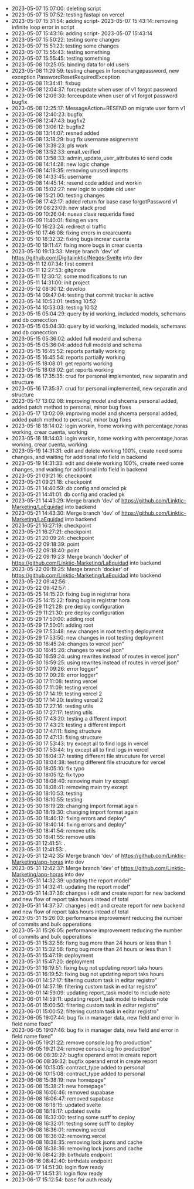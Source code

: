 - 2023-05-07 15:07:00: deleting script
- 2023-05-07 15:07:52: testing fastapi on vercel
- 2023-05-07 15:31:54: adding script- 2023-05-07 15:43:14: removing infinite loop error in script
- 2023-05-07 15:43:16: adding script- 2023-05-07 15:43:14
- 2023-05-07 15:50:22: testing some changes
- 2023-05-07 15:51:23: testing some changes
- 2023-05-07 15:55:43: testing something
- 2023-05-07 15:55:45: testing something
- 2023-05-08 10:25:05: binding data for old users
- 2023-05-08 11:29:59: testing changes in forcechangepassword, new exception PasswordResetRequiredException
- 2023-05-08 11:34:41: fixbug
- 2023-05-08 12:04:37: forceupdate when user of v1 forgot password
- 2023-05-08 12:09:30: forceupdate when user of v1 forgot password bugfix
- 2023-05-08 12:25:17: MessageAction=RESEND on migrate user form v1
- 2023-05-08 12:40:23: bugfix
- 2023-05-08 12:47:43: bugfix2
- 2023-05-08 13:06:12: bugfix2
- 2023-05-08 13:14:07: resned added
- 2023-05-08 13:18:29: bug fix username asignement
- 2023-05-08 13:39:23: pls work
- 2023-05-08 13:52:33: email_verified
- 2023-05-08 13:58:33: admin_update_user_attributes to send code
- 2023-05-08 14:14:28: new logic change
- 2023-05-08 14:19:35: removing unused imports
- 2023-05-08 14:33:45: username
- 2023-05-08 14:45:14:  resend code added and workin
- 2023-05-08 15:02:27: new logic to update old user
- 2023-05-08 15:21:00: testing changes
- 2023-05-08 17:42:17: added return for base case forgotPassword v1
- 2023-05-09 08:23:09: new stack prod
- 2023-05-09 10:26:04: nueva clave requerida fixed
- 2023-05-09 11:40:01:  fixing en vars
- 2023-05-10 16:23:24: redirect ol traffic
- 2023-05-10 17:46:08: fixing errors in crearcuenta
- 2023-05-10 18:32:32: fixing bugs increar cuenta
- 2023-05-10 19:11:47: fixing more bugs in crear cuenta
- 2023-05-10 19:13:33: Merge branch 'dev' of https://github.com/Digitalinktic/Negos-Svelte into dev
- 2023-05-11 12:07:34: first commit
- 2023-05-11 12:27:53: gitginore
- 2023-05-11 12:30:12: some modifications to run
- 2023-05-11 14:31:00: init project
- 2023-05-12 08:30:12: develop
- 2023-05-14 09:47:04: testing that commit tracker is active
- 2023-05-14 10:53:01: testing 10:52
- 2023-05-14 10:53:03: testing 10:52
- 2023-05-15 05:04:29: query by id working, included models, schemans and db conecction
- 2023-05-15 05:04:30: query by id working, included models, schemans and db conecction
- 2023-05-15 05:36:02: added full modeld and schema
- 2023-05-15 05:36:04: added full modeld and schema
- 2023-05-15 16:45:52: reports partially working
- 2023-05-15 16:45:54: reports partially working
- 2023-05-15 18:08:01: get reports working
- 2023-05-15 18:08:02: get reports working
- 2023-05-16 17:35:35: crud for personal implemented, new separatin and structure
- 2023-05-16 17:35:37: crud for personal implemented, new separatin and structure
- 2023-05-17 13:02:08: improving model and shcema personal added, added patch method to personal, minor bug fixes
- 2023-05-17 13:02:09: improving model and shcema personal added, added patch method to personal, minor bug fixes
- 2023-05-18 18:14:02: login workin, home working with percentage,horas working, crear cuenta, working
- 2023-05-18 18:14:03: login workin, home working with percentage,horas working, crear cuenta, working
- 2023-05-19 14:31:31: edit and delete working 100%, create need some changes, and waiting for additional info field in backend
- 2023-05-19 14:31:33: edit and delete working 100%, create need some changes, and waiting for additional info field in backend
- 2023-05-21 09:21:16: checkpoint
- 2023-05-21 09:21:18: checkpoint
- 2023-05-21 14:40:59: db config and oracled pk
- 2023-05-21 14:41:01: db config and oracled pk
- 2023-05-21 14:43:29: Merge branch 'dev' of https://github.com/Linktic-Marketing/LaEquidad into backend
- 2023-05-21 14:43:30: Merge branch 'dev' of https://github.com/Linktic-Marketing/LaEquidad into backend
- 2023-05-21 16:27:19: checkpoint
- 2023-05-21 16:27:21: checkpoint
- 2023-05-21 20:09:24: checkpoint
- 2023-05-22 09:18:39: point
- 2023-05-22 09:18:40: point
- 2023-05-22 09:19:23: Merge branch 'docker' of https://github.com/Linktic-Marketing/LaEquidad into backend
- 2023-05-22 09:19:25: Merge branch 'docker' of https://github.com/Linktic-Marketing/LaEquidad into backend
- 2023-05-22 09:42:56: .
- 2023-05-22 09:42:57: .
- 2023-05-25 14:15:20: fixing bug in registrar hora
- 2023-05-25 14:15:22: fixing bug in registrar hora
- 2023-05-29 11:21:28: pre deploy configuration
- 2023-05-29 11:21:30: pre deploy configuration
- 2023-05-29 17:50:00: adding root
- 2023-05-29 17:50:01: adding root
- 2023-05-29 17:53:48:  new changes in root testing deployment
- 2023-05-29 17:53:50:  new changes in root testing deployment
- 2023-05-30 16:45:24: changes to vercel json"
- 2023-05-30 16:45:26: changes to vercel json"
- 2023-05-30 16:59:24: using rewrites instead of routes in vercel json"
- 2023-05-30 16:59:25: using rewrites instead of routes in vercel json"
- 2023-05-30 17:09:26: error logger"
- 2023-05-30 17:09:28: error logger"
- 2023-05-30 17:11:08: testing vercel
- 2023-05-30 17:11:09: testing vercel
- 2023-05-30 17:14:19: testing vercel 2
- 2023-05-30 17:14:20: testing vercel 2
- 2023-05-30 17:27:16: testing utils
- 2023-05-30 17:27:17: testing utils
- 2023-05-30 17:43:20: testing a different import
- 2023-05-30 17:43:21: testing a different import
- 2023-05-30 17:47:11: fixing structure
- 2023-05-30 17:47:13: fixing structure
- 2023-05-30 17:53:43: try except all to find logs in vercel
- 2023-05-30 17:53:44: try except all to find logs in vercel
- 2023-05-30 18:04:37: testing different file strucuture for vercel
- 2023-05-30 18:04:38: testing different file strucuture for vercel
- 2023-05-30 18:05:10: fix typo
- 2023-05-30 18:05:12: fix typo
- 2023-05-30 18:08:40: removing main try except
- 2023-05-30 18:08:41: removing main try except
- 2023-05-30 18:10:53: testing
- 2023-05-30 18:10:55: testing
- 2023-05-30 18:19:28: changing import format again
- 2023-05-30 18:19:30: changing import format again
- 2023-05-30 18:40:12: fixing errors and deploy"
- 2023-05-30 18:40:14: fixing errors and deploy"
- 2023-05-30 18:41:54: remove utils
- 2023-05-30 18:41:55: remove utils
- 2023-05-31 12:41:51: .
- 2023-05-31 12:41:53: .
- 2023-05-31 12:42:35: Merge branch 'dev' of https://github.com/Linktic-Marketing/app-horas into dev
- 2023-05-31 12:42:37: Merge branch 'dev' of https://github.com/Linktic-Marketing/app-horas into dev
- 2023-05-31 14:32:39: updating the report model"
- 2023-05-31 14:32:41: updating the report model"
- 2023-05-31 14:37:36: changes i edit and create report for new backend and new flow of report taks hours intead of total
- 2023-05-31 14:37:37: changes i edit and create report for new backend and new flow of report taks hours intead of total
- 2023-05-31 15:26:03: performance improvement reducing the number of commits and bulk opperations
- 2023-05-31 15:26:05: performance improvement reducing the number of commits and bulk opperations
- 2023-05-31 15:32:56: fixng bug more than 24 hours or less than 1
- 2023-05-31 15:32:58: fixng bug more than 24 hours or less than 1
- 2023-05-31 15:47:19: deployment
- 2023-05-31 15:47:20: deployment
- 2023-05-31 16:19:51: fixing bug not updating report taks hours
- 2023-05-31 16:19:52: fixing bug not updating report taks hours
- 2023-06-01 14:57:17: filtering custom task in editar registro"
- 2023-06-01 14:57:19: filtering custom task in editar registro"
- 2023-06-01 14:59:09: updating report_task model to include note
- 2023-06-01 14:59:11: updating report_task model to include note
- 2023-06-01 15:00:50: filtering custom task in editar registro"
- 2023-06-01 15:00:52: filtering custom task in editar registro"
- 2023-06-05 19:07:44: bug fix in manager data, new field and error in field name fixed"
- 2023-06-05 19:07:46: bug fix in manager data, new field and error in field name fixed"
- 2023-06-05 19:21:22: remove console.log fro production"
- 2023-06-05 19:21:24: remove console.log fro production"
- 2023-06-06 08:39:27: bugfix operand errot in create report
- 2023-06-06 08:39:32: bugfix operand errot in create report
- 2023-06-06 10:15:05: contract_type added to personal
- 2023-06-06 10:15:08: contract_type added to personal
- 2023-06-08 15:38:19: new homepage"
- 2023-06-08 15:38:21: new homepage"
- 2023-06-08 16:06:46: removed supabase
- 2023-06-08 16:06:47: removed supabase
- 2023-06-08 16:18:15: updated svelte
- 2023-06-08 16:18:17: updated svelte
- 2023-06-08 16:32:00: testing some sutff to deploy
- 2023-06-08 16:32:01: testing some sutff to deploy
- 2023-06-08 16:36:01: removing.vercel
- 2023-06-08 16:36:02: removing.vercel
- 2023-06-08 16:38:35: removing lock jsons and cache
- 2023-06-08 16:38:36: removing lock jsons and cache
- 2023-06-16 08:42:39: birthdate endpoint
- 2023-06-16 08:42:40: birthdate endpoint
- 2023-06-17 14:51:30: login flow ready
- 2023-06-17 14:51:31: login flow ready
- 2023-06-17 15:12:54: base for auth ready
